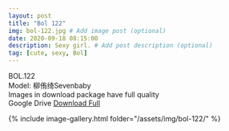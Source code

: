 ```yaml
---
layout: post
title: "Bol 122"
img: bol-122.jpg # Add image post (optional)
date: 2020-09-18 08:15:00
description: Sexy girl. # Add post description (optional)
tag: [cute, sexy, Bol]
---
```

BOL.122  
Model: 柳侑绮Sevenbaby                                               
Images in download package have full quality                    
Google Drive [Download Full](http://gestyy.com/eeUjZ1)

{% include image-gallery.html folder="/assets/img/bol-122/" %}
